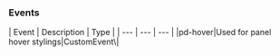 <h3>Events</h3>
| Event | Description | Type |
 | --- | --- | --- |
|pd-hover|Used for panel hover stylings|CustomEvent\<boolean\>|